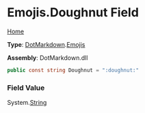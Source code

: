 # Emojis\.Doughnut Field

[Home](../../../README.md)

**Type**: [DotMarkdown](../../README.md)\.[Emojis](../README.md)

**Assembly**: DotMarkdown\.dll

```csharp
public const string Doughnut = ":doughnut:"
```

### Field Value

System\.[String](https://docs.microsoft.com/en-us/dotnet/api/system.string)